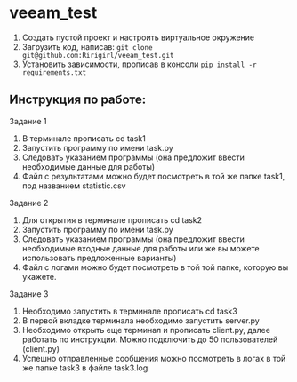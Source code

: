 # veeam_test

1. Создать пустой проект и настроить виртуальное окружение
2. Загрузить код, написав:
 `git clone git@github.com:Ririgirl/veeam_test.git`
3. Установить зависимости, прописав в консоли 
`pip install -r requirements.txt` 

## Инструкция по работе:

Задание 1

1. В терминале прописать cd task1
2. Запустить программу по имени task.py
3. Следовать указанием программы (она предложит ввести необходимые данные для работы)
4. Файл с результатами можно будет посмотреть в той же папке task1, под названием statistic.csv

Задание 2

1. Для открытия в терминале прописать cd task2
2. Запустить программу по имени task.py
3. Следовать указанием программы (она предложит ввести необходимые входные данные для работы или же вы можете использовать предложенные варианты)
4. Файл с логами можно будет посмотреть в той той папке, которую вы укажете.

Задание 3

1. Необходимо запустить в терминале прописать cd task3
2. В первой вкладке терминала необходимо запустить server.py
3. Необходимо открыть еще терминал и прописать client.py, далее работать по инструкции. Можно подключить до 50 пользователей (client.py)
4. Успешно отправленные сообщения можно посмотреть в логах в той же папке task3 в файле task3.log
